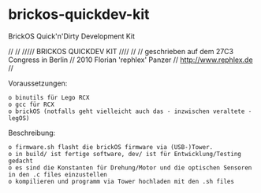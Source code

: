 # brickos-quickdev-kit
BrickOS Quick'n'Dirty Development Kit

//
// ///// BRICKOS QUICKDEV KIT ////
//
// geschrieben auf dem 27C3 Congress in Berlin
// 2010 Florian 'rephlex' Panzer
// http://www.rephlex.de
//

Voraussetzungen:

	o binutils für Lego RCX
	o gcc für RCX
	o brickOS (notfalls geht vielleicht auch das - inzwischen veraltete - legOS)

Beschreibung:

	o firmware.sh flasht die brickOS firmware via (USB-)Tower. 
	o in build/ ist fertige software, dev/ ist für Entwicklung/Testing gedacht
	o es sind die Konstanten für Drehung/Motor und die optischen Sensoren in den .c files einzustellen
	o kompilieren und programm via Tower hochladen mit den .sh files
 
